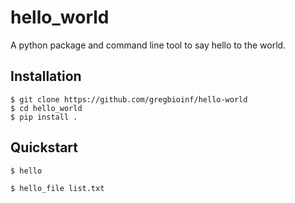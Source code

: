 hello\_world
================

A python package and command line tool to say hello to the world.

## Installation

    $ git clone https://github.com/gregbioinf/hello-world
    $ cd hello_world
    $ pip install .

## Quickstart

    $ hello

    $ hello_file list.txt

